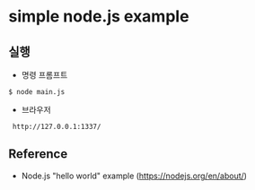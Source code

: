 # simple node.js example


## 실행
- 명령 프롬프트
```
$ node main.js
```
- 브라우저
```
 http://127.0.0.1:1337/
```
 
## Reference
* Node.js "hello world" example (https://nodejs.org/en/about/)
